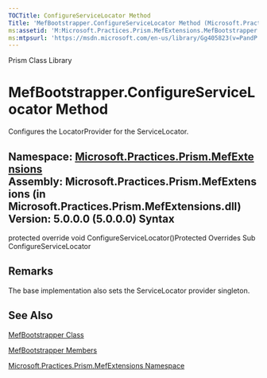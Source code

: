 ```yaml
---
TOCTitle: ConfigureServiceLocator Method
Title: 'MefBootstrapper.ConfigureServiceLocator Method (Microsoft.Practices.Prism.MefExtensions)'
ms:assetid: 'M:Microsoft.Practices.Prism.MefExtensions.MefBootstrapper.ConfigureServiceLocator'
ms:mtpsurl: 'https://msdn.microsoft.com/en-us/library/Gg405823(v=PandP.50)'
---
```


Prism Class Library

MefBootstrapper.ConfigureServiceLocator Method
==================================================

Configures the LocatorProvider for the ServiceLocator.

**Namespace:** [Microsoft.Practices.Prism.MefExtensions](https://msdn.microsoft.com/n:microsoft.practices.prism.mefextensions)
**Assembly:** Microsoft.Practices.Prism.MefExtensions (in Microsoft.Practices.Prism.MefExtensions.dll) Version: 5.0.0.0 (5.0.0.0)
Syntax
------

<span id="syntaxToggle"></span>protected override void ConfigureServiceLocator()Protected Overrides Sub ConfigureServiceLocator

Remarks
-------

<span id="remarksToggle"></span> The base implementation also sets the ServiceLocator provider singleton.

See Also
--------


[MefBootstrapper Class](https://msdn.microsoft.com/t:microsoft.practices.prism.mefextensions.mefbootstrapper)

[MefBootstrapper Members](https://msdn.microsoft.com/allmembers.t:microsoft.practices.prism.mefextensions.mefbootstrapper)

[Microsoft.Practices.Prism.MefExtensions Namespace](https://msdn.microsoft.com/n:microsoft.practices.prism.mefextensions)
